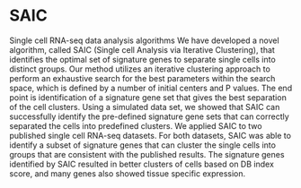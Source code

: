 # SAIC
Single cell RNA-seq data analysis algorithms
We have developed a novel algorithm, called SAIC (Single cell Analysis via Iterative Clustering), that identifies the optimal set of signature genes to separate single cells into distinct groups. Our method utilizes an iterative clustering approach to perform an exhaustive search for the best parameters within the search space, which is defined by a number of initial centers and P values. The end point is identification of a signature gene set that gives the best separation of the cell clusters. Using a simulated data set, we showed that SAIC can successfully identify the pre-defined signature gene sets that can correctly separated the cells into predefined clusters. We applied SAIC to two published single cell RNA-seq datasets. For both datasets, SAIC was able to identify a subset of signature genes that can cluster the single cells into groups that are consistent with the published results. The signature genes identified by SAIC resulted in better clusters of cells based on DB index score, and many genes also showed tissue specific expression. 
